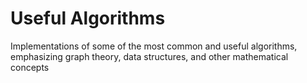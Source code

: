 # Useful Algorithms
Implementations of some of the most common and useful algorithms, emphasizing graph theory, data structures, and other mathematical concepts 
